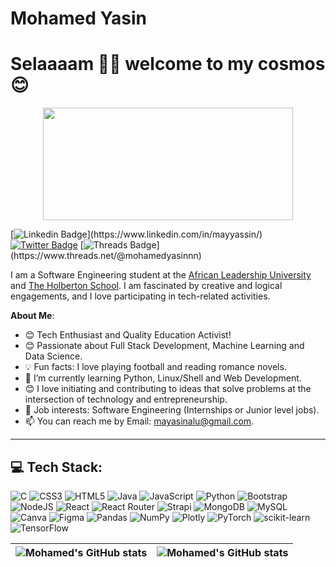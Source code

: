 # Mohamed Yasin

# Selaaaam 👋🏾 welcome to my cosmos 😊

<div align="center">
<img align="center" src="https://media2.giphy.com/media/qgQUggAC3Pfv687qPC/giphy.gif" width="400" height="180" />

</div>

[![Linkedin Badge](https://img.shields.io/badge/-MohamedAYasin-blue?style=for-the-badge&logo=Linkedin&logoColor=white&link=[https://www.linkedin.com/in/mayyassin/](https://www.linkedin.com/in/mayyassin/))](https://www.linkedin.com/in/mayyassin/) [![Twitter Badge](https://img.shields.io/badge/-@mayammeeen-1ca0f1?style=for-the-badge&logo=twitter&logoColor=white&link=https://twitter.com/mayammeeen)](https://twitter.com/mayammeeen)  [![Threads Badge](https://img.shields.io/badge/-@mayammeeen-1ca0f1?style=for-the-badge&logo=threads&logoColor=white&link=[https://www.threads.net/@mohamedyasinnn](https://www.threads.net/@mohamedyasinnn))](https://www.threads.net/@mohamedyasinnn)

I am a Software Engineering student at the [African Leadership University](https://www.alueducation.com/) and [The Holberton School](https://www.holbertonschool.com/). I am fascinated by creative and logical engagements, and I love participating in tech-related activities.

**About Me**:

- 😊 Tech Enthusiast and Quality Education Activist!
- 😊 Passionate about Full Stack Development, Machine Learning and Data Science.
- 💡 Fun facts: I love playing football and reading romance novels.
- 🌱 I’m currently learning Python, Linux/Shell and Web Development.
- 😊 I love initiating and contributing to ideas that solve problems at the intersection of technology and entrepreneurship.
- 💼 Job interests: Software Engineering (Internships or Junior level jobs).
- 📫 You can reach me by Email: mayasinalu@gmail.com.

---

## 💻 Tech Stack:
![C](https://img.shields.io/badge/c-%2300599C.svg?style=for-the-badge&logo=c&logoColor=white) ![CSS3](https://img.shields.io/badge/css3-%231572B6.svg?style=for-the-badge&logo=css3&logoColor=white) ![HTML5](https://img.shields.io/badge/html5-%23E34F26.svg?style=for-the-badge&logo=html5&logoColor=white) ![Java](https://img.shields.io/badge/java-%23ED8B00.svg?style=for-the-badge&logo=java&logoColor=white) ![JavaScript](https://img.shields.io/badge/javascript-%23323330.svg?style=for-the-badge&logo=javascript&logoColor=%23F7DF1E) ![Python](https://img.shields.io/badge/python-3670A0?style=for-the-badge&logo=python&logoColor=ffdd54) ![Bootstrap](https://img.shields.io/badge/bootstrap-%23563D7C.svg?style=for-the-badge&logo=bootstrap&logoColor=white) ![NodeJS](https://img.shields.io/badge/node.js-6DA55F?style=for-the-badge&logo=node.js&logoColor=white) ![React](https://img.shields.io/badge/react-%2320232a.svg?style=for-the-badge&logo=react&logoColor=%2361DAFB) ![React Router](https://img.shields.io/badge/React_Router-CA4245?style=for-the-badge&logo=react-router&logoColor=white) ![Strapi](https://img.shields.io/badge/strapi-%232E7EEA.svg?style=for-the-badge&logo=strapi&logoColor=white) ![MongoDB](https://img.shields.io/badge/MongoDB-%234ea94b.svg?style=for-the-badge&logo=mongodb&logoColor=white) ![MySQL](https://img.shields.io/badge/mysql-%2300f.svg?style=for-the-badge&logo=mysql&logoColor=white) ![Canva](https://img.shields.io/badge/Canva-%2300C4CC.svg?style=for-the-badge&logo=Canva&logoColor=white) 	![Figma](https://img.shields.io/badge/figma-%23F24E1E.svg?style=for-the-badge&logo=figma&logoColor=white) ![Pandas](https://img.shields.io/badge/pandas-%23150458.svg?style=for-the-badge&logo=pandas&logoColor=white) ![NumPy](https://img.shields.io/badge/numpy-%23013243.svg?style=for-the-badge&logo=numpy&logoColor=white) ![Plotly](https://img.shields.io/badge/Plotly-%233F4F75.svg?style=for-the-badge&logo=plotly&logoColor=white) ![PyTorch](https://img.shields.io/badge/PyTorch-%23EE4C2C.svg?style=for-the-badge&logo=PyTorch&logoColor=white) ![scikit-learn](https://img.shields.io/badge/scikit--learn-%23F7931E.svg?style=for-the-badge&logo=scikit-learn&logoColor=white) ![TensorFlow](https://img.shields.io/badge/TensorFlow-%23FF6F00.svg?style=for-the-badge&logo=TensorFlow&logoColor=white)

| <img align="center" src="https://github-readme-stats.vercel.app/api?username=MohamedAYasin&show_icons=true&include_all_commits=true&hide_border=true" alt="Mohamed's GitHub stats" /> | <img align="center" src="https://github-readme-stats.vercel.app/api/top-langs/?username=MohamedAYasin&langs_count=8&layout=compact&hide_border=true" alt="Mohamed's GitHub stats" /> |
| ------------- | ------------- |
